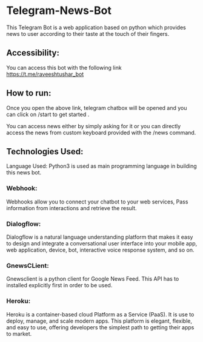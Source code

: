 # Telegram-News-Bot
This Telegram Bot is a web application based on python which provides news to user according to their taste at the touch of their fingers.

## Accessibility:
You can access this bot with the following link https://t.me/raveeshtushar_bot

## How to run:
Once you open the above link, telegram chatbox will be opened and you can click on /start to get started .

You can access news either by simply asking for it or you can directly access the news from custom keyboard provided with the /news command.

## Technologies Used:
Language Used:
Python3 is used as main programming language in building this news bot.

### Webhook:
Webhooks allow you to connect your chatbot to your web services, Pass information from interactions and retrieve the result.

### Dialogflow:
Dialogflow is a natural language understanding platform that makes it easy to design and integrate a conversational user interface into your mobile app, web application, device, bot, interactive voice response system, and so on.

### GnewsCLient:
Gnewsclient is a python client for Google News Feed. This API has to installed explicitly first in order to be used.

### Heroku:
Heroku is a container-based cloud Platform as a Service (PaaS). It is use to deploy, manage, and scale modern apps. This platform is elegant, flexible, and easy to use, offering developers the simplest path to getting their apps to market.
